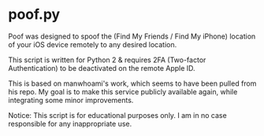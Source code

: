 # poof.py
Poof was designed to spoof the (Find My Friends / Find My iPhone) location of your iOS device remotely to any desired location.

This script is written for Python 2 & requires 2FA (Two-factor Authentication) to be deactivated on the remote Apple ID.

This is based on manwhoami's work, which seems to have been pulled from his repo. My goal is to make this service publicly available again, while integrating some minor improvements.

Notice: This script is for educational purposes only. I am in no case responsible for any inappropriate use.
